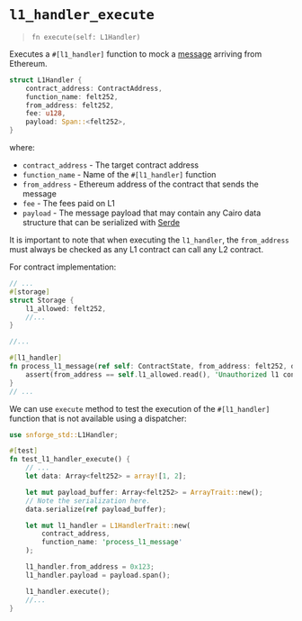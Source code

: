 # `l1_handler_execute`

> `fn execute(self: L1Handler)`

Executes a `#[l1_handler]` function to mock a
[message](https://docs.starknet.io/documentation/architecture_and_concepts/L1-L2_Communication/messaging-mechanism/)
arriving from Ethereum.

```rust
struct L1Handler {
    contract_address: ContractAddress,
    function_name: felt252,
    from_address: felt252,
    fee: u128,
    payload: Span::<felt252>,
}
```

where:

- `contract_address` - The target contract address
- `function_name` - Name of the `#[l1_handler]` function
- `from_address` - Ethereum address of the contract that sends the message
- `fee` - The fees paid on L1
- `payload` - The message payload that may contain any Cairo data structure that can be serialized with
[Serde](https://book.cairo-lang.org/appendix-03-derivable-traits.html?highlight=serde#serializing-with-serde)

It is important to note that when executing the `l1_handler`,
the `from_address` must always be checked as any L1 contract can call any L2 contract.

For contract implementation:

```rust
// ...
#[storage]
struct Storage {
    l1_allowed: felt252,
    //...
}

//...

#[l1_handler]
fn process_l1_message(ref self: ContractState, from_address: felt252, data: Span<felt252>) {
    assert(from_address == self.l1_allowed.read(), 'Unauthorized l1 contract');
}
// ...
```

We can use `execute` method to test the execution of the `#[l1_handler]` function that is
not available using a dispatcher:

```rust
use snforge_std::L1Handler;

#[test]
fn test_l1_handler_execute() {
    // ...
    let data: Array<felt252> = array![1, 2];

    let mut payload_buffer: Array<felt252> = ArrayTrait::new();
    // Note the serialization here.
    data.serialize(ref payload_buffer);

    let mut l1_handler = L1HandlerTrait::new(
        contract_address,
        function_name: 'process_l1_message'
    );

    l1_handler.from_address = 0x123;
    l1_handler.payload = payload.span();

    l1_handler.execute();
    //...
}
```
